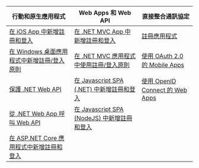 | 行動和原生應用程式 | Web Apps 和 Web API | 直接整合通訊協定 |
| --- | --- | --- |
| [在 iOS App 中新增註冊和登入](../articles/active-directory-b2c/active-directory-b2c-devquickstarts-ios.md) |[在 .NET MVC App 中新增註冊和登入](../articles/active-directory-b2c/active-directory-b2c-devquickstarts-web-dotnet.md) |[註冊應用程式](../articles/active-directory-b2c/active-directory-b2c-app-registration.md) |
| [在 Windows 桌面應用程式中新增註冊/登入原則](../articles/active-directory-b2c/active-directory-b2c-devquickstarts-native-dotnet.md) |[在 .NET MVC 應用程式中使用註冊/登入原則](../articles/active-directory-b2c/active-directory-b2c-devquickstarts-web-dotnet-susi.md) |[使用 OAuth 2.0 的 Mobile Apps](../articles/active-directory-b2c/active-directory-b2c-reference-oauth-code.md) |
| [保護 .NET Web API](../articles/active-directory-b2c/active-directory-b2c-devquickstarts-api-dotnet.md) | [在 Javascript SPA (.NET) 中新增註冊和登入](https://github.com/Azure-Samples/active-directory-b2c-javascript-singlepageapp-dotnet-webapi) | [使用 OpenID Connect 的 Web Apps](../articles/active-directory-b2c/active-directory-b2c-reference-oidc.md) |
| [從 .NET Web App 呼叫 Web API](../articles/active-directory-b2c/active-directory-b2c-devquickstarts-web-api-dotnet.md) | [在 Javascript SPA (NodeJS) 中新增註冊和登入](https://github.com/Azure-Samples/active-directory-b2c-javascript-singlepageapp-nodejs-webapi)| |
| [在 ASP.NET Core 應用程式中新增註冊和登入](https://github.com/azure-samples/active-directory-dotnet-webapp-openidconnect-aspnetcore-b2c) | | |



<!--HONumber=Feb17_HO1-->


